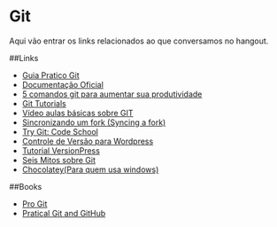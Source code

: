 ﻿# Git

Aqui vão entrar os links relacionados ao que conversamos no hangout. 

##Links

- [Guia Pratico Git](http://rogerdudler.github.io/git-guide/index.pt_BR.html)
- [Documentação Oficial](http://git-scm.com/doc)
- [5 comandos git para aumentar sua produtividade](http://www.hugobessa.com.br/posts/5-comandos-git-produtividade/)
- [Git Tutorials](https://www.atlassian.com/git/workflows#!workflow-overview)
- [Vídeo aulas básicas sobre GIT](https://www.youtube.com/playlist?list=PLInBAd9OZCzzHBJjLFZzRl6DgUmOeG3H0)
- [Sincronizando um fork (Syncing a fork)](https://help.github.com/articles/syncing-a-fork)
- [Try Git: Code School](https://try.github.io/levels/1/challenges/1)
- [Controle de Versão para Wordpress](http://versionpress.net/)
- [Tutorial VersionPress](http://www.hongkiat.com/blog/wordpress-version-control/)
- [Seis Mitos sobre Git](http://sixrevisions.com/web-development/git-myths/)
- [Chocolatey(Para quem usa windows)](http://chocolatey.org/)

##Books
- [Pro Git](https://leanpub.com/pro-git)
- [Pratical Git and GitHub](https://leanpub.com/Practical_Git/)
